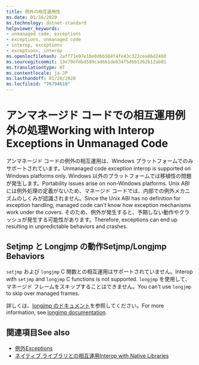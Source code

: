 ```yaml
---
title: 例外の相互運用性
ms.date: 01/16/2020
ms.technology: dotnet-standard
helpviewer_keywords:
- unmanaged code, exceptions
- exceptions, unmanaged code
- interop, exceptions
- exceptions, interop
ms.openlocfilehash: 2aff71e97e1be0dbb584f4fe43c322cea86d2480
ms.sourcegitcommit: 13e79efdbd589cad6b1de634f5d6b1262b12ab01
ms.translationtype: HT
ms.contentlocale: ja-JP
ms.lasthandoff: 01/28/2020
ms.locfileid: "76794618"
---
```

# <a name="working-with-interop-exceptions-in-unmanaged-code"></a><span data-ttu-id="12b56-102">アンマネージド コードでの相互運用例外の処理</span><span class="sxs-lookup"><span data-stu-id="12b56-102">Working with Interop Exceptions in Unmanaged Code</span></span>

<span data-ttu-id="12b56-103">アンマネージド コードの例外の相互運用は、Windows プラットフォームでのみサポートされています。</span><span class="sxs-lookup"><span data-stu-id="12b56-103">Unmanaged code exception interop is supported on Windows platforms only.</span></span> <span data-ttu-id="12b56-104">Windows 以外のプラットフォームでは移植性の問題が発生します。</span><span class="sxs-lookup"><span data-stu-id="12b56-104">Portability issues arise on non-Windows platforms.</span></span> <span data-ttu-id="12b56-105">Unix ABI には例外処理の定義がないため、マネージド コードでは、内部での例外メカニズムのしくみが認識されません。</span><span class="sxs-lookup"><span data-stu-id="12b56-105">Since the Unix ABI has no definition for exception handling, managed code can't know how exception mechanisms work under the covers.</span></span> <span data-ttu-id="12b56-106">そのため、例外が発生すると、予期しない動作やクラッシュが発生する可能性があります。</span><span class="sxs-lookup"><span data-stu-id="12b56-106">Therefore, exceptions can end up resulting in unpredictable behaviors and crashes.</span></span>

## <a name="setjmplongjmp-behaviors"></a><span data-ttu-id="12b56-107">Setjmp と Longjmp の動作</span><span class="sxs-lookup"><span data-stu-id="12b56-107">Setjmp/Longjmp Behaviors</span></span>

<span data-ttu-id="12b56-108">`setjmp` および `longjmp` C 関数との相互運用はサポートされていません。</span><span class="sxs-lookup"><span data-stu-id="12b56-108">Interop with `setjmp` and `longjmp` C functions is not supported.</span></span> <span data-ttu-id="12b56-109">`longjmp` を使用して、マネージド フレームをスキップすることはできません。</span><span class="sxs-lookup"><span data-stu-id="12b56-109">You can't use `longjmp` to skip over managed frames.</span></span>

<span data-ttu-id="12b56-110">詳しくは、[longjmp のドキュメント](https://docs.microsoft.com/cpp/c-runtime-library/reference/longjmp)を参照してください。</span><span class="sxs-lookup"><span data-stu-id="12b56-110">For more information, see [longjmp documentation](https://docs.microsoft.com/cpp/c-runtime-library/reference/longjmp).</span></span>

## <a name="see-also"></a><span data-ttu-id="12b56-111">関連項目</span><span class="sxs-lookup"><span data-stu-id="12b56-111">See also</span></span>

- [<span data-ttu-id="12b56-112">例外</span><span class="sxs-lookup"><span data-stu-id="12b56-112">Exceptions</span></span>](index.md)
- [<span data-ttu-id="12b56-113">ネイティブ ライブラリとの相互運用</span><span class="sxs-lookup"><span data-stu-id="12b56-113">Interop with Native Libraries</span></span>](https://www.mono-project.com/docs/advanced/pinvoke/#runtime-exception-propagation)

